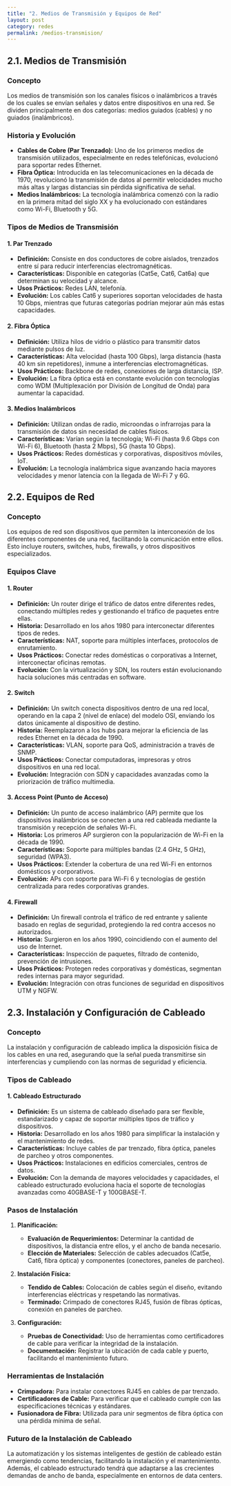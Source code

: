 ```yaml
---
title: "2. Medios de Transmisión y Equipos de Red"
layout: post
category: redes
permalink: /medios-transmision/
---
```


## 2.1. Medios de Transmisión

### Concepto
Los medios de transmisión son los canales físicos o inalámbricos a través de los cuales se envían señales y datos entre dispositivos en una red. Se dividen principalmente en dos categorías: medios guiados (cables) y no guiados (inalámbricos).

### Historia y Evolución
- **Cables de Cobre (Par Trenzado):** Uno de los primeros medios de transmisión utilizados, especialmente en redes telefónicas, evolucionó para soportar redes Ethernet.
- **Fibra Óptica:** Introducida en las telecomunicaciones en la década de 1970, revolucionó la transmisión de datos al permitir velocidades mucho más altas y largas distancias sin pérdida significativa de señal.
- **Medios Inalámbricos:** La tecnología inalámbrica comenzó con la radio en la primera mitad del siglo XX y ha evolucionado con estándares como Wi-Fi, Bluetooth y 5G.

### Tipos de Medios de Transmisión

#### 1. Par Trenzado
- **Definición:** Consiste en dos conductores de cobre aislados, trenzados entre sí para reducir interferencias electromagnéticas.
- **Características:** Disponible en categorías (Cat5e, Cat6, Cat6a) que determinan su velocidad y alcance.
- **Usos Prácticos:** Redes LAN, telefonía.
- **Evolución:** Los cables Cat6 y superiores soportan velocidades de hasta 10 Gbps, mientras que futuras categorías podrían mejorar aún más estas capacidades.

#### 2. Fibra Óptica
- **Definición:** Utiliza hilos de vidrio o plástico para transmitir datos mediante pulsos de luz.
- **Características:** Alta velocidad (hasta 100 Gbps), larga distancia (hasta 40 km sin repetidores), inmune a interferencias electromagnéticas.
- **Usos Prácticos:** Backbone de redes, conexiones de larga distancia, ISP.
- **Evolución:** La fibra óptica está en constante evolución con tecnologías como WDM (Multiplexación por División de Longitud de Onda) para aumentar la capacidad.

#### 3. Medios Inalámbricos
- **Definición:** Utilizan ondas de radio, microondas o infrarrojas para la transmisión de datos sin necesidad de cables físicos.
- **Características:** Varían según la tecnología; Wi-Fi (hasta 9.6 Gbps con Wi-Fi 6), Bluetooth (hasta 2 Mbps), 5G (hasta 10 Gbps).
- **Usos Prácticos:** Redes domésticas y corporativas, dispositivos móviles, IoT.
- **Evolución:** La tecnología inalámbrica sigue avanzando hacia mayores velocidades y menor latencia con la llegada de Wi-Fi 7 y 6G.

## 2.2. Equipos de Red

### Concepto
Los equipos de red son dispositivos que permiten la interconexión de los diferentes componentes de una red, facilitando la comunicación entre ellos. Esto incluye routers, switches, hubs, firewalls, y otros dispositivos especializados.

### Equipos Clave

#### 1. Router
- **Definición:** Un router dirige el tráfico de datos entre diferentes redes, conectando múltiples redes y gestionando el tráfico de paquetes entre ellas.
- **Historia:** Desarrollado en los años 1980 para interconectar diferentes tipos de redes.
- **Características:** NAT, soporte para múltiples interfaces, protocolos de enrutamiento.
- **Usos Prácticos:** Conectar redes domésticas o corporativas a Internet, interconectar oficinas remotas.
- **Evolución:** Con la virtualización y SDN, los routers están evolucionando hacia soluciones más centradas en software.

#### 2. Switch
- **Definición:** Un switch conecta dispositivos dentro de una red local, operando en la capa 2 (nivel de enlace) del modelo OSI, enviando los datos únicamente al dispositivo de destino.
- **Historia:** Reemplazaron a los hubs para mejorar la eficiencia de las redes Ethernet en la década de 1990.
- **Características:** VLAN, soporte para QoS, administración a través de SNMP.
- **Usos Prácticos:** Conectar computadoras, impresoras y otros dispositivos en una red local.
- **Evolución:** Integración con SDN y capacidades avanzadas como la priorización de tráfico multimedia.

#### 3. Access Point (Punto de Acceso)
- **Definición:** Un punto de acceso inalámbrico (AP) permite que los dispositivos inalámbricos se conecten a una red cableada mediante la transmisión y recepción de señales Wi-Fi.
- **Historia:** Los primeros AP surgieron con la popularización de Wi-Fi en la década de 1990.
- **Características:** Soporte para múltiples bandas (2.4 GHz, 5 GHz), seguridad (WPA3).
- **Usos Prácticos:** Extender la cobertura de una red Wi-Fi en entornos domésticos y corporativos.
- **Evolución:** APs con soporte para Wi-Fi 6 y tecnologías de gestión centralizada para redes corporativas grandes.

#### 4. Firewall
- **Definición:** Un firewall controla el tráfico de red entrante y saliente basado en reglas de seguridad, protegiendo la red contra accesos no autorizados.
- **Historia:** Surgieron en los años 1990, coincidiendo con el aumento del uso de Internet.
- **Características:** Inspección de paquetes, filtrado de contenido, prevención de intrusiones.
- **Usos Prácticos:** Protegen redes corporativas y domésticas, segmentan redes internas para mayor seguridad.
- **Evolución:** Integración con otras funciones de seguridad en dispositivos UTM y NGFW.

## 2.3. Instalación y Configuración de Cableado

### Concepto
La instalación y configuración de cableado implica la disposición física de los cables en una red, asegurando que la señal pueda transmitirse sin interferencias y cumpliendo con las normas de seguridad y eficiencia.

### Tipos de Cableado

#### 1. Cableado Estructurado
- **Definición:** Es un sistema de cableado diseñado para ser flexible, estandarizado y capaz de soportar múltiples tipos de tráfico y dispositivos.
- **Historia:** Desarrollado en los años 1980 para simplificar la instalación y el mantenimiento de redes.
- **Características:** Incluye cables de par trenzado, fibra óptica, paneles de parcheo y otros componentes.
- **Usos Prácticos:** Instalaciones en edificios comerciales, centros de datos.
- **Evolución:** Con la demanda de mayores velocidades y capacidades, el cableado estructurado evoluciona hacia el soporte de tecnologías avanzadas como 40GBASE-T y 100GBASE-T.

### Pasos de Instalación

1. **Planificación:**
   - **Evaluación de Requerimientos:** Determinar la cantidad de dispositivos, la distancia entre ellos, y el ancho de banda necesario.
   - **Elección de Materiales:** Selección de cables adecuados (Cat5e, Cat6, fibra óptica) y componentes (conectores, paneles de parcheo).

2. **Instalación Física:**
   - **Tendido de Cables:** Colocación de cables según el diseño, evitando interferencias eléctricas y respetando las normativas.
   - **Terminado:** Crimpado de conectores RJ45, fusión de fibras ópticas, conexión en paneles de parcheo.

3. **Configuración:**
   - **Pruebas de Conectividad:** Uso de herramientas como certificadores de cable para verificar la integridad de la instalación.
   - **Documentación:** Registrar la ubicación de cada cable y puerto, facilitando el mantenimiento futuro.

### Herramientas de Instalación
- **Crimpadora:** Para instalar conectores RJ45 en cables de par trenzado.
- **Certificadores de Cable:** Para verificar que el cableado cumple con las especificaciones técnicas y estándares.
- **Fusionadora de Fibra:** Utilizada para unir segmentos de fibra óptica con una pérdida mínima de señal.

### Futuro de la Instalación de Cableado
La automatización y los sistemas inteligentes de gestión de cableado están emergiendo como tendencias, facilitando la instalación y el mantenimiento. Además, el cableado estructurado tendrá que adaptarse a las crecientes demandas de ancho de banda, especialmente en entornos de data centers.